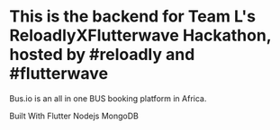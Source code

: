 # This is the backend for Team L's ReloadlyXFlutterwave Hackathon, hosted by #reloadly and #flutterwave

Bus.io is an all in one BUS booking platform in Africa.


Built With
Flutter
Nodejs
MongoDB
